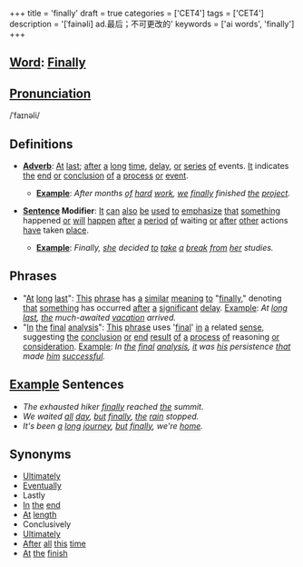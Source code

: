 +++
title = 'finally'
draft = true
categories = ['CET4']
tags = ['CET4']
description = '[ˈfainəli] ad.最后；不可更改的'
keywords = ['ai words', 'finally']
+++

## [Word](/post/word/): [Finally](/post/finally/)

## [Pronunciation](/post/pronunciation/)
/ˈfaɪnəli/

## Definitions
- **[Adverb](/post/adverb/)**: [At](/post/at/) [last](/post/last/); [after](/post/after/) [a](/post/a/) [long](/post/long/) [time](/post/time/), [delay](/post/delay/), [or](/post/or/) [series](/post/series/) [of](/post/of/) events. [It](/post/it/) indicates [the](/post/the/) [end](/post/end/) [or](/post/or/) [conclusion](/post/conclusion/) [of](/post/of/) [a](/post/a/) [process](/post/process/) [or](/post/or/) [event](/post/event/). 

  - **[Example](/post/example/)**: _After months [of](/post/of/) [hard](/post/hard/) [work](/post/work/), [we](/post/we/) [finally](/post/finally/) finished [the](/post/the/) [project](/post/project/)._
  
- **[Sentence](/post/sentence/) Modifier**: [It](/post/it/) [can](/post/can/) [also](/post/also/) [be](/post/be/) [used](/post/used/) [to](/post/to/) [emphasize](/post/emphasize/) [that](/post/that/) [something](/post/something/) happened [or](/post/or/) [will](/post/will/) [happen](/post/happen/) [after](/post/after/) [a](/post/a/) [period](/post/period/) [of](/post/of/) waiting [or](/post/or/) [after](/post/after/) [other](/post/other/) actions [have](/post/have/) taken [place](/post/place/).

  - **[Example](/post/example/)**: _Finally, [she](/post/she/) decided [to](/post/to/) [take](/post/take/) [a](/post/a/) [break](/post/break/) [from](/post/from/) [her](/post/her/) studies._

## Phrases
- "[At](/post/at/) [long](/post/long/) [last](/post/last/)": [This](/post/this/) [phrase](/post/phrase/) has [a](/post/a/) [similar](/post/similar/) [meaning](/post/meaning/) [to](/post/to/) "[finally](/post/finally/)," denoting [that](/post/that/) [something](/post/something/) has occurred [after](/post/after/) [a](/post/a/) [significant](/post/significant/) [delay](/post/delay/). [Example](/post/example/): _At [long](/post/long/) [last](/post/last/), [the](/post/the/) much-awaited [vacation](/post/vacation/) arrived._
- "[In](/post/in/) [the](/post/the/) [final](/post/final/) [analysis](/post/analysis/)": [This](/post/this/) [phrase](/post/phrase/) uses '[final](/post/final/)' [in](/post/in/) [a](/post/a/) related [sense](/post/sense/), suggesting [the](/post/the/) [conclusion](/post/conclusion/) [or](/post/or/) [end](/post/end/) [result](/post/result/) [of](/post/of/) [a](/post/a/) [process](/post/process/) [of](/post/of/) reasoning [or](/post/or/) [consideration](/post/consideration/). [Example](/post/example/): _In [the](/post/the/) [final](/post/final/) [analysis](/post/analysis/), [it](/post/it/) was [his](/post/his/) persistence [that](/post/that/) made [him](/post/him/) [successful](/post/successful/)._

## [Example](/post/example/) Sentences
- _The exhausted hiker [finally](/post/finally/) reached [the](/post/the/) summit._
- _We waited [all](/post/all/) [day](/post/day/), [but](/post/but/) [finally](/post/finally/), [the](/post/the/) [rain](/post/rain/) stopped._
- _It's been [a](/post/a/) [long](/post/long/) [journey](/post/journey/), [but](/post/but/) [finally](/post/finally/), we're [home](/post/home/)._

## Synonyms
- [Ultimately](/post/ultimately/)
- [Eventually](/post/eventually/)
- Lastly
- [In](/post/in/) [the](/post/the/) [end](/post/end/)
- [At](/post/at/) [length](/post/length/)
- Conclusively
- [Ultimately](/post/ultimately/)
- [After](/post/after/) [all](/post/all/) [this](/post/this/) [time](/post/time/)
- [At](/post/at/) [the](/post/the/) [finish](/post/finish/)

